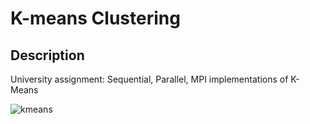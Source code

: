 # K-means Clustering

## Description
University assignment: Sequential, Parallel, MPI implementations of K-Means

![kmeans](https://user-images.githubusercontent.com/9630422/134675700-adc14790-063a-4c8d-aa0a-b5050552e87a.gif)
